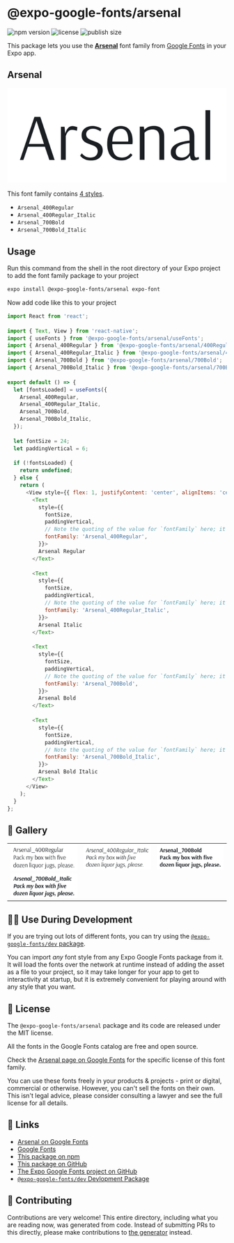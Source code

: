 # @expo-google-fonts/arsenal

![npm version](https://flat.badgen.net/npm/v/@expo-google-fonts/arsenal)
![license](https://flat.badgen.net/github/license/expo/google-fonts)
![publish size](https://flat.badgen.net/packagephobia/install/@expo-google-fonts/arsenal)

This package lets you use the [**Arsenal**](https://fonts.google.com/specimen/Arsenal) font family from [Google Fonts](https://fonts.google.com/) in your Expo app.

## Arsenal

![Arsenal](./font-family.png)

This font family contains [4 styles](#-gallery).

- `Arsenal_400Regular`
- `Arsenal_400Regular_Italic`
- `Arsenal_700Bold`
- `Arsenal_700Bold_Italic`

## Usage

Run this command from the shell in the root directory of your Expo project to add the font family package to your project
```sh
expo install @expo-google-fonts/arsenal expo-font
```

Now add code like this to your project
```js
import React from 'react';

import { Text, View } from 'react-native';
import { useFonts } from '@expo-google-fonts/arsenal/useFonts';
import { Arsenal_400Regular } from '@expo-google-fonts/arsenal/400Regular';
import { Arsenal_400Regular_Italic } from '@expo-google-fonts/arsenal/400Regular_Italic';
import { Arsenal_700Bold } from '@expo-google-fonts/arsenal/700Bold';
import { Arsenal_700Bold_Italic } from '@expo-google-fonts/arsenal/700Bold_Italic';

export default () => {
  let [fontsLoaded] = useFonts({
    Arsenal_400Regular,
    Arsenal_400Regular_Italic,
    Arsenal_700Bold,
    Arsenal_700Bold_Italic,
  });

  let fontSize = 24;
  let paddingVertical = 6;

  if (!fontsLoaded) {
    return undefined;
  } else {
    return (
      <View style={{ flex: 1, justifyContent: 'center', alignItems: 'center' }}>
        <Text
          style={{
            fontSize,
            paddingVertical,
            // Note the quoting of the value for `fontFamily` here; it expects a string!
            fontFamily: 'Arsenal_400Regular',
          }}>
          Arsenal Regular
        </Text>

        <Text
          style={{
            fontSize,
            paddingVertical,
            // Note the quoting of the value for `fontFamily` here; it expects a string!
            fontFamily: 'Arsenal_400Regular_Italic',
          }}>
          Arsenal Italic
        </Text>

        <Text
          style={{
            fontSize,
            paddingVertical,
            // Note the quoting of the value for `fontFamily` here; it expects a string!
            fontFamily: 'Arsenal_700Bold',
          }}>
          Arsenal Bold
        </Text>

        <Text
          style={{
            fontSize,
            paddingVertical,
            // Note the quoting of the value for `fontFamily` here; it expects a string!
            fontFamily: 'Arsenal_700Bold_Italic',
          }}>
          Arsenal Bold Italic
        </Text>
      </View>
    );
  }
};

```

## 🔡 Gallery


||||
|-|-|-|
|![Arsenal_400Regular](.//400Regular/Arsenal_400Regular.ttf.png)|![Arsenal_400Regular_Italic](.//400Regular_Italic/Arsenal_400Regular_Italic.ttf.png)|![Arsenal_700Bold](.//700Bold/Arsenal_700Bold.ttf.png)||
|![Arsenal_700Bold_Italic](.//700Bold_Italic/Arsenal_700Bold_Italic.ttf.png)||||


## 👩‍💻 Use During Development

If you are trying out lots of different fonts, you can try using the [`@expo-google-fonts/dev` package](https://github.com/freeboub/google-fonts/tree/master/font-packages/dev#readme).

You can import *any* font style from any Expo Google Fonts package from it. It will load the fonts
over the network at runtime instead of adding the asset as a file to your project, so it may take longer
for your app to get to interactivity at startup, but it is extremely convenient
for playing around with any style that you want.

## 📖 License

The `@expo-google-fonts/arsenal` package and its code are released under the MIT license.

All the fonts in the Google Fonts catalog are free and open source.

Check the [Arsenal page on Google Fonts](https://fonts.google.com/specimen/Arsenal) for the specific license of this font family.

You can use these fonts freely in your products & projects - print or digital, commercial or otherwise. However, you can't sell the fonts on their own. This isn't legal advice, please consider consulting a lawyer and see the full license for all details.

## 🔗 Links

- [Arsenal on Google Fonts](https://fonts.google.com/specimen/Arsenal)
- [Google Fonts](https://fonts.google.com/)
- [This package on npm](https://www.npmjs.com/package/@expo-google-fonts/arsenal)
- [This package on GitHub](https://github.com/freeboub/google-fonts/tree/master/font-packages/arsenal)
- [The Expo Google Fonts project on GitHub](https://github.com/freeboub/google-fonts)
- [`@expo-google-fonts/dev` Devlopment Package](https://github.com/freeboub/google-fonts/tree/master/font-packages/dev)

## 🤝 Contributing

Contributions are very welcome! This entire directory, including what you are reading now, was generated from code. Instead of submitting PRs to this directly, please make contributions to [the generator](https://github.com/freeboub/google-fonts/tree/master/packages/generator) instead.
